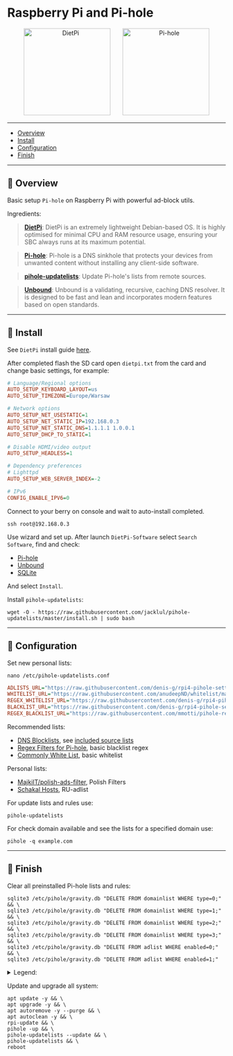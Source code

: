 # Raspberry Pi and Pi-hole

<div align="center">
  <img src="https://github.com/denis-g/rpi4-pihole-settings/blob/master/assets/dietpi.png" alt="DietPi" style="width: auto; height: 200px;" />
  &nbsp;&nbsp;&nbsp;&nbsp;&nbsp;
  <img src="https://github.com/denis-g/rpi4-pihole-settings/blob/master/assets/pihole.svg" alt="Pi-hole" style="width: auto; height: 200px;" />
</div>

---

- [Overview](#-overview)
- [Install](#-install)
- [Configuration](#-configuration)
- [Finish](#-finish)

---

## 🔹 Overview

Basic setup `Pi-hole` on Raspberry Pi with powerful ad-block utils.

Ingredients:

> **[DietPi](https://github.com/MichaIng/DietPi)**: DietPi is an extremely lightweight Debian-based OS. It is highly optimised for minimal CPU and RAM resource usage, ensuring your SBC always runs at its maximum potential.

> **[Pi-hole](https://docs.pi-hole.net/)**: Pi-hole is a DNS sinkhole that protects your devices from unwanted content without installing any client-side software.

> **[pihole-updatelists](https://github.com/jacklul/pihole-updatelists)**: Update Pi-hole's lists from remote sources.

> **[Unbound](https://unbound.docs.nlnetlabs.nl/en/latest/)**: Unbound is a validating, recursive, caching DNS resolver. It is designed to be fast and lean and incorporates modern features based on open standards.

---

## 🔹 Install

See `DietPi` install guide [here](https://dietpi.com/docs/install/).

After completed flash the SD card open `dietpi.txt` from the card and change basic settings, for example:

```ini
# Language/Regional options
AUTO_SETUP_KEYBOARD_LAYOUT=us
AUTO_SETUP_TIMEZONE=Europe/Warsaw

# Network options
AUTO_SETUP_NET_USESTATIC=1
AUTO_SETUP_NET_STATIC_IP=192.168.0.3
AUTO_SETUP_NET_STATIC_DNS=1.1.1.1 1.0.0.1
AUTO_SETUP_DHCP_TO_STATIC=1

# Disable HDMI/video output
AUTO_SETUP_HEADLESS=1

# Dependency preferences
# Lighttpd
AUTO_SETUP_WEB_SERVER_INDEX=-2

# IPv6
CONFIG_ENABLE_IPV6=0
```

Connect to your berry on console and wait to auto-install completed.

```shell
ssh root@192.168.0.3
```

Use wizard and set up. After launch `DietPi-Software` select `Search Software`, find and check:
- [Pi-hole](https://dietpi.com/docs/software/dns_servers/#pi-hole)
- [Unbound](https://dietpi.com/docs/software/dns_servers/#unbound)
- [SQLite](https://dietpi.com/docs/software/databases/#sqlite)

And select `Install`.

Install `pihole-updatelists`:

```shell
wget -O - https://raw.githubusercontent.com/jacklul/pihole-updatelists/master/install.sh | sudo bash
```

---

## 🔹 Configuration

Set new personal lists:

```shell
nano /etc/pihole-updatelists.conf
```

```ini
ADLISTS_URL="https://raw.githubusercontent.com/denis-g/rpi4-pihole-settings/master/adlist.txt"
WHITELIST_URL="https://raw.githubusercontent.com/anudeepND/whitelist/master/domains/whitelist.txt https://raw.githubusercontent.com/denis-g/rpi4-pihole-settings/master/whitelist.txt"
REGEX_WHITELIST_URL="https://raw.githubusercontent.com/denis-g/rpi4-pihole-settings/master/whitelist_regex.txt"
BLACKLIST_URL="https://raw.githubusercontent.com/denis-g/rpi4-pihole-settings/master/blacklist.txt"
REGEX_BLACKLIST_URL="https://raw.githubusercontent.com/mmotti/pihole-regex/master/regex.list https://raw.githubusercontent.com/denis-g/rpi4-pihole-settings/master/blacklist_regex.txt https://raw.githubusercontent.com/MajkiIT/polish-ads-filter/master/polish-pihole-filters/hostfile_regex.txt"
```

Recommended lists:
- [DNS Blocklists](https://github.com/hagezi/dns-blocklists), see [included source lists](https://github.com/hagezi/dns-blocklists/blob/main/usedsources.md)
- [Regex Filters for Pi-hole](https://github.com/mmotti/pihole-regex), basic blacklist regex
- [Commonly White List](https://github.com/anudeepND/whitelist), basic whitelist

Personal lists:
- [MajkiIT/polish-ads-filter](https://github.com/MajkiIT/polish-ads-filter), Polish Filters
- [Schakal Hosts](https://4pda.to/forum/index.php?showtopic=275091&st=8000#Spoil-89665467-4), RU-adlist

For update lists and rules use:

```shell
pihole-updatelists
```

For check domain available and see the lists for a specified domain use:

```shell
pihole -q example.com
```

---

## 🔹 Finish

Clear all preinstalled Pi-hole lists and rules:

```shell
sqlite3 /etc/pihole/gravity.db "DELETE FROM domainlist WHERE type=0;" && \
sqlite3 /etc/pihole/gravity.db "DELETE FROM domainlist WHERE type=1;" && \
sqlite3 /etc/pihole/gravity.db "DELETE FROM domainlist WHERE type=2;" && \
sqlite3 /etc/pihole/gravity.db "DELETE FROM domainlist WHERE type=3;" && \
sqlite3 /etc/pihole/gravity.db "DELETE FROM adlist WHERE enabled=0;"  && \
sqlite3 /etc/pihole/gravity.db "DELETE FROM adlist WHERE enabled=1;"
```

<details><summary>Legend:</summary>

```ini
domainlist type=0 # whitelist
domainlist type=1 # blacklist
domainlist type=2 # regex whitelist
domainlist type=3 # regex blacklist
adlist enabled=0  # disabled adlists
adlist enabled=1  # enabled adlists
```

</details>

Update and upgrade all system:

```shell
apt update -y && \
apt upgrade -y && \
apt autoremove -y --purge && \
apt autoclean -y && \
rpi-update && \
pihole -up && \
pihole-updatelists --update && \
pihole-updatelists && \
reboot
```
